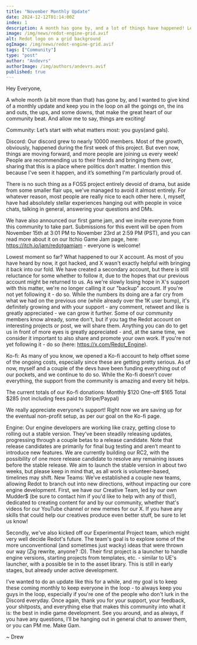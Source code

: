 ```yaml
---
title: "November Monthly Update"
date: 2024-12-12T01:14:00Z
index: 1
description: A month has gone by, and a lot of things have happened! Let's take a look.
image: /img/news/redot-engine-grid.avif
alt: Redot logo on a grid background
ogImage: /img/news/redot-engine-grid.avif
tags: ["Community"]
type: "post"
author: "Andevrs"
authorImage: /img/authors/andevrs.avif
published: true
---
```


Hey Everyone,


A whole month (a bit more than that) has gone by, and I wanted to give kind of a monthly update and keep you in the loop on all the goings on, the ins and outs, the ups, and some downs, that make the great heart of our community beat. And allow me to say, things are exciting!

Community: Let’s start with what matters most: you guys(and gals).

Discord: Our discord grew to nearly 10000 members. Most of the growth, obviously, happened during the first week of this project. But even now, things are moving forward, and more people are joining us every week! People are recommending us to their friends and bringing them over, sharing that this is a place where politics don’t matter. I mention this because I've seen it happen, and it’s something I'm particularly proud of.

There is no such thing as a FOSS project entirely devoid of drama, but aside from some smaller flair ups, we've managed to avoid it almost entirely. For whatever reason, most people are really nice to each other here. I, myself, have had absolutely stellar experiences hanging out with people in voice chats, talking in general, answering your questions and DMs.

We have also announced our first game jam, and we invite everyone from this community to take part. Submissions for this event will be open from November 15th at 3:01 PM to November 23rd at 2:59 PM (PST), and you can read more about it on our Itchio Game Jam page, here: https://itch.io/jam/redotgamjam - everyone is welcome! 

Lowest moment so far? What happened to our X account. As most of you have heard by now, it got hacked, and X wasn't exactly helpful with bringing it back into our fold. We have created a secondary account, but there is still reluctance for some whether to follow it, due to the hopes that our previous account might be returned to us. As we're slowly losing hope in X's support with this matter, we're no longer calling it our "backup" account. If you're not yet following it - do so. While the numbers its doing are a far cry from what we had on the previous one (while already over the 1K user bump), it's definitely growing and with your support - any comment, retweet and like is greatly appreciated - we can grow it further. Some of our community members know already, some don't, but if you tag the Redot account on interesting projects or post, we will share them. Anything you can do to get us in front of more eyes is greatly appreciated - and, at the same time, we consider it important to also share and promote your own work. If you're not yet following it - do so (here: https://x.com/Redot_Engine).

Ko-fi: As many of you know, we opened a Ko-fi account to help offset some of the ongoing costs, especially since these are getting pretty serious. As of now, myself and a couple of the devs have been funding everything out of our pockets, and we continue to do so. While the Ko-fi doesn’t cover everything,  the support from the community is amazing and every bit helps.

 The current totals of our Ko-fi donations: 
Monthly $120 
One-off $165 
Total $285 (not including fees paid to Stripe/Paypal) 

We really appreciate everyone's support! Right now we are saving up for the eventual non-profit setup, as per our goal on the Ko-fi page. 

Engine: Our engine developers are working like crazy, getting close to rolling out a stable version. They've been steadily releasing updates, progressing through a couple betas to a release candidate. Note that release candidates are primarily for final bug testing and aren’t meant to introduce new features. We are currently building our RC2, with the possibility of one more release candidate to resolve any remaining issues before the stable release. We aim to launch the stable version in about two weeks, but please keep in mind that, as all work is volunteer-based, timelines may shift.
New Teams: We’ve established a couple new teams, allowing Redot to branch out into new directions, without impacting our core engine development. First, we have our Creative Team, led by our own Mudder$ (be sure to contact him if you'd like to help with any of this!), dedicated to creating content for and by our community, whether that's videos for our YouTube channel or new memes for our X. If you have any skills that could help our creatives produce even better stuff, be sure to let us know!

Secondly, we've also kicked off our Experimental Project team, which might very well decide Redot's future. The team's goal is to explore some of the more unconventional (and sometimes just wacky) ideas that were thrown our way (Zig rewrite, anyone? :D). Their first project is a launcher to handle engine versions, starting projects from templates, etc. - similar to UE's launcher, with a possible tie in to the asset library. This is still in early stages, but already under active development.

I’ve wanted to do an update like this for a while, and my goal is to keep these coming monthly to keep everyone in the loop - to always keep you guys in the loop, especially if you're one of the people who don't lurk in the Discord everyday. Once again, thank you for your support, your feedback, your shitposts, and everything else that makes this community into what it is: the best in indie game development. See you around, and as always, if you have any questions, I’ll be hanging out in general chat to answer them, or you can PM me. Make Gam.

~ Drew